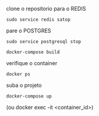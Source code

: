 clone o repositorio
para o REDIS
```
sudo service redis satop
```
pare o POSTGRES
```
sudo service postgresql stop
```

```
docker-compose build
```
verifique o container
```
docker ps
```
suba o projeto

```
docker-compose up
```
(ou docker exec -it <container_id>)
